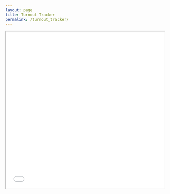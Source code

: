 ```yaml
---
layout: page
title: Turnout Tracker
permalink: /turnout_tracker/
---
```



<iframe src="/assets/files/turnout_tracker_philadelphia-20.html" width="100%" height="500px"></iframe>